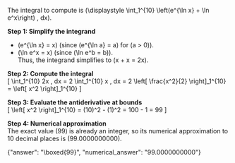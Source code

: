 The integral to compute is \(\displaystyle \int_1^{10} \left(e^{\ln x} + \ln e^x\right) \, dx\).

**Step 1: Simplify the integrand**  
- \(e^{\ln x} = x\) (since \(e^{\ln a} = a\) for \(a > 0\)).  
- \(\ln e^x = x\) (since \(\ln e^b = b\)).  
Thus, the integrand simplifies to \(x + x = 2x\).

**Step 2: Compute the integral**  
\[
\int_1^{10} 2x \, dx = 2 \int_1^{10} x \, dx = 2 \left[ \frac{x^2}{2} \right]_1^{10} = \left[ x^2 \right]_1^{10}
\]

**Step 3: Evaluate the antiderivative at bounds**  
\[
\left[ x^2 \right]_1^{10} = (10)^2 - (1)^2 = 100 - 1 = 99
\]

**Step 4: Numerical approximation**  
The exact value \(99\) is already an integer, so its numerical approximation to 10 decimal places is \(99.0000000000\).

{"answer": "\\boxed{99}", "numerical_answer": "99.0000000000"}